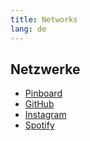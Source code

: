 ```yaml
---
title: Networks
lang: de
---
```


## Netzwerke

- [Pinboard](//pinboard.in/u:mahnouel/profile/public)
- [GitHub](//github.com/mahnouel)
- [Instagram](//instagram.com/mahnouel)
- [Spotify](//open.spotify.com/user/mahnouel?si=aYRgHHqMRqmrPBfyx89tsw)
